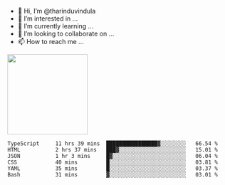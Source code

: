 - 👋 Hi, I’m @tharinduvindula
- 👀 I’m interested in ...
- 🌱 I’m currently learning ...
- 💞️ I’m looking to collaborate on ...
- 📫 How to reach me ...

<!---
tharinduvindula/tharinduvindula is a ✨ special ✨ repository because its `README.md` (this file) appears on your GitHub profile.
You can click the Preview link to take a look at your changes.
--->

<img height="180em" src="https://github-readme-stats.vercel.app/api?username=tharinduvindula&show_icons=true&hide_border=false&&count_private=true&include_all_commits=true" />


<!--START_SECTION:waka-->

```text
TypeScript     11 hrs 39 mins  ████████████████▓░░░░░░░░   66.54 %
HTML           2 hrs 37 mins   ███▓░░░░░░░░░░░░░░░░░░░░░   15.01 %
JSON           1 hr 3 mins     █▓░░░░░░░░░░░░░░░░░░░░░░░   06.04 %
CSS            40 mins         █░░░░░░░░░░░░░░░░░░░░░░░░   03.81 %
YAML           35 mins         █░░░░░░░░░░░░░░░░░░░░░░░░   03.37 %
Bash           31 mins         ▓░░░░░░░░░░░░░░░░░░░░░░░░   03.01 %
```

<!--END_SECTION:waka-->
